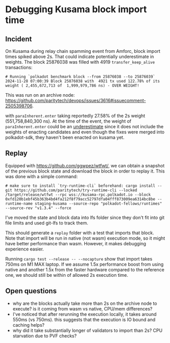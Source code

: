 # Debugging Kusama block import time

## Incident

On Kusama during relay chain spamming event from Amforc, block import times spiked above 2s. That could indicate potentially
underestimate in weights. The block 25876038 was filled with 4919 `transfer_keep_alive` transactions:

```
# Running `polkadot benchmark block --from 25876038 --to 25876039`
2024-11-28 07:00:39 Block 25876038 with  4921 tx used 122.78% of its weight ( 2,455,672,713 of  1,999,979,786 ns) - OVER WEIGHT!
```
This was run on an archive node: https://github.com/paritytech/devops/issues/3616#issuecomment-2505398706.

with `paraInherent.enter` taking reportedly 27.58% of the 2s weight (551,758,840,300 ns). At the time of the event, the weight of
`paraInherent.enter` could be an [underestimate](https://github.com/paritytech/polkadot-sdk/issues/849#issuecomment-2345949574) since
it does not include the weights of enacting candidates and even though the fixes were merged into polkadot-sdk, they haven't been
enacted on kusama yet.

## Replay

Equipped with https://github.com/ggwpez/wtfwt/, we can obtain a snapshot of the previous block state and download the block in order to replay it.
This was done with a simple command:

```
# make sure to install `try-runtime-cli` beforehand: cargo install --git https://github.com/paritytech/try-runtime-cli --locked
/target/release/wtfwt --rpc wss://kusama-rpc.polkadot.io --block 0xfd120b1ebf45b363b4bd4fa212f8f79acc52797dfa04fff873009ea6314bc8be --runtime-name staging-kusama --source-repo "polkadot-fellows/runtimes" --source-rev "v1.3.4" --force
```

I've moved the state and block data into lfs folder since they don't fit into git file limits and used git-lfs to track them.

This should generate a `replay` folder with a test that imports that block. Note that import will be run in native (not wasm) execution mode, so it might have better performance than wasm. However, it makes debugging experience easier.

Running `cargo test --release -- --nocapture` show that import takes 750ms on M1 MAX laptop. If we assume 1.5x performance boost from using native and another 1.5x from the faster hardware compared to the reference one, we should still be within of allowed 2s execution time.

## Open questions

* why are the blocks actually take more than 2s on the archive node to execute? is it coming from wasm vs native, CPU/mem differences?
* I've noticed that after rerunning the execution locally, it takes around 550ms (vs 750ms). this suggests that the execution is IO bound and caching helps?
* why did it take substantially longer of validators to import than 2s? CPU starvation due to PVF checks?
